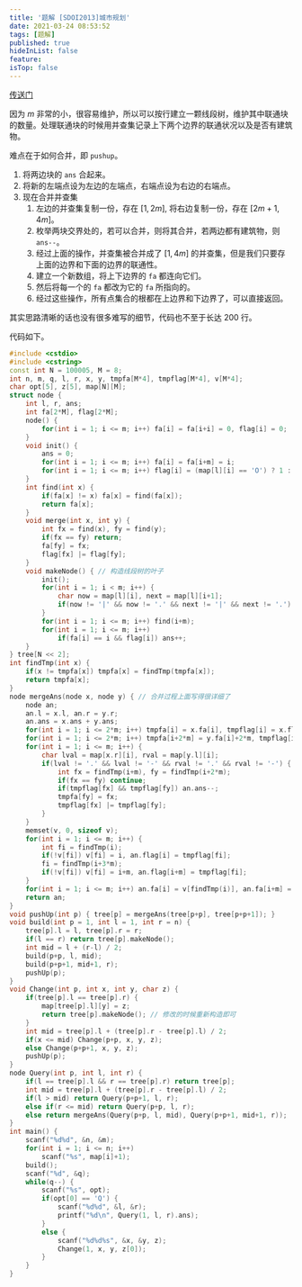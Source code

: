 ```yaml
---
title: '题解 [SDOI2013]城市规划'
date: 2021-03-24 08:53:52
tags: [题解]
published: true
hideInList: false
feature: 
isTop: false
---
```

[传送门](https://www.luogu.com.cn/problem/P3300)

因为 $m$ 非常的小，很容易维护，所以可以按行建立一颗线段树，维护其中联通块的数量。处理联通块的时候用并查集记录上下两个边界的联通状况以及是否有建筑物。

难点在于如何合并，即 `pushup`。

<!-- more -->

1. 将两边块的 `ans` 合起来。
2. 将新的左端点设为左边的左端点，右端点设为右边的右端点。
3. 现在合并并查集
	1. 左边的并查集复制一份，存在 $[1, 2m]$, 将右边复制一份，存在 $[2m+1, 4m]$。
	2. 枚举两块交界处的，若可以合并，则将其合并，若两边都有建筑物，则 `ans--`。
   1. 经过上面的操作，并查集被合并成了 $[1,4m]$ 的并查集，但是我们只要存上面的边界和下面的边界的联通性。
   2. 建立一个新数组，将上下边界的 `fa` 都连向它们。
   3. 然后将每一个的 `fa` 都改为它的 `fa` 所指向的。
	3. 经过这些操作，所有点集合的根都在上边界和下边界了，可以直接返回。
    
其实思路清晰的话也没有很多难写的细节，代码也不至于长达 $200$ 行。

代码如下。

```cpp
#include <cstdio>
#include <cstring>
const int N = 100005, M = 8;
int n, m, q, l, r, x, y, tmpfa[M*4], tmpflag[M*4], v[M*4];
char opt[5], z[5], map[N][M];
struct node {
	int l, r, ans;
	int fa[2*M], flag[2*M];
	node() {
		for(int i = 1; i <= m; i++) fa[i] = fa[i+i] = 0, flag[i] = 0; 
	}
	void init() {
		ans = 0;
		for(int i = 1; i <= m; i++) fa[i] = fa[i+m] = i;
		for(int i = 1; i <= m; i++) flag[i] = (map[l][i] == 'O') ? 1 : 0;
	}
	int find(int x) {
		if(fa[x] != x) fa[x] = find(fa[x]);
		return fa[x]; 
	}
	void merge(int x, int y) {
		int fx = find(x), fy = find(y);
		if(fx == fy) return;
		fa[fy] = fx;
		flag[fx] |= flag[fy];
	}
	void makeNode() { // 构造线段树的叶子
		init();
		for(int i = 1; i < m; i++) {
			char now = map[l][i], next = map[l][i+1];
			if(now != '|' && now != '.' && next != '|' && next != '.') merge(i, i+1);
		}
		for(int i = 1; i <= m; i++) find(i+m);
		for(int i = 1; i <= m; i++) 
			if(fa[i] == i && flag[i]) ans++;			
	}
} tree[N << 2];
int findTmp(int x) {
	if(x != tmpfa[x]) tmpfa[x] = findTmp(tmpfa[x]);
	return tmpfa[x];
}
node mergeAns(node x, node y) { // 合并过程上面写得很详细了
	node an;
	an.l = x.l, an.r = y.r;
	an.ans = x.ans + y.ans;
	for(int i = 1; i <= 2*m; i++) tmpfa[i] = x.fa[i], tmpflag[i] = x.flag[i];
	for(int i = 1; i <= 2*m; i++) tmpfa[i+2*m] = y.fa[i]+2*m, tmpflag[i+2*m] = y.flag[i];
	for(int i = 1; i <= m; i++) {
		char lval = map[x.r][i], rval = map[y.l][i];
		if(lval != '.' && lval != '-' && rval != '.' && rval != '-') {
			int fx = findTmp(i+m), fy = findTmp(i+2*m);
			if(fx == fy) continue;
			if(tmpflag[fx] && tmpflag[fy]) an.ans--;
			tmpfa[fy] = fx;
			tmpflag[fx] |= tmpflag[fy];
		}
	}
	memset(v, 0, sizeof v);
	for(int i = 1; i <= m; i++) {
		int fi = findTmp(i);
		if(!v[fi]) v[fi] = i, an.flag[i] = tmpflag[fi];
		fi = findTmp(i+3*m);
		if(!v[fi]) v[fi] = i+m, an.flag[i+m] = tmpflag[fi];
	}
	for(int i = 1; i <= m; i++) an.fa[i] = v[findTmp(i)], an.fa[i+m] = v[findTmp(i+3*m)];
	return an;
}
void pushUp(int p) { tree[p] = mergeAns(tree[p+p], tree[p+p+1]); }
void build(int p = 1, int l = 1, int r = n) {
	tree[p].l = l, tree[p].r = r;
	if(l == r) return tree[p].makeNode();
	int mid = l + (r-l) / 2;
	build(p+p, l, mid);
	build(p+p+1, mid+1, r);
	pushUp(p);
}
void Change(int p, int x, int y, char z) {
	if(tree[p].l == tree[p].r) {
		map[tree[p].l][y] = z;
		return tree[p].makeNode(); // 修改的时候重新构造即可
	}
	int mid = tree[p].l + (tree[p].r - tree[p].l) / 2;
	if(x <= mid) Change(p+p, x, y, z);
	else Change(p+p+1, x, y, z);
	pushUp(p);
}
node Query(int p, int l, int r) {
	if(l == tree[p].l && r == tree[p].r) return tree[p];
	int mid = tree[p].l + (tree[p].r - tree[p].l) / 2;
	if(l > mid) return Query(p+p+1, l, r);
	else if(r <= mid) return Query(p+p, l, r);
	else return mergeAns(Query(p+p, l, mid), Query(p+p+1, mid+1, r));
}
int main() {
	scanf("%d%d", &n, &m);
	for(int i = 1; i <= n; i++)
		scanf("%s", map[i]+1);
	build();
	scanf("%d", &q);
	while(q--) {
		scanf("%s", opt);
		if(opt[0] == 'Q') {
			scanf("%d%d", &l, &r);
			printf("%d\n", Query(1, l, r).ans);
		}
		else {
			scanf("%d%d%s", &x, &y, z);
			Change(1, x, y, z[0]);
		}
	}
}
```